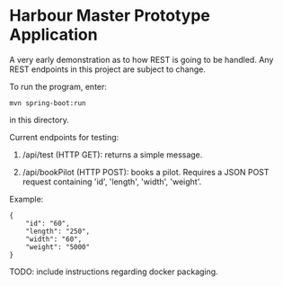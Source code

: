 # Harbour Master Prototype Application
A very early demonstration as to how REST is going to be handled.
Any REST endpoints in this project are subject to change.

To run the program, enter:

`mvn spring-boot:run`

in this directory.

Current endpoints for testing:

1. /api/test (HTTP GET): returns a simple message.

2. /api/bookPilot (HTTP POST): books a pilot. Requires a JSON POST request containing 'id', 'length', 'width', 'weight'.

Example:
```
{
	"id": "60",
	"length": "250",
	"width": "60",
	"weight": "5000"
}
```

TODO: include instructions regarding docker packaging.
